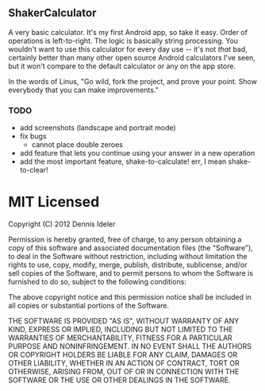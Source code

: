 ShakerCalculator
----------------
A very basic calculator. It's my first Android app, so take it easy. Order of operations is left-to-right. The logic is basically string processing. You wouldn't want to use this calculator for every day use  -- it's not *that* bad, certainly better than many other open source Android calculators I've seen, but it won't compare to the default calculator or any on the app store.

In the words of Linus, "Go wild, fork the project, and prove your point. Show everybody that you can make improvements."

### TODO
- add screenshots (landscape and portrait mode)
- fix bugs
  - cannot place double zeroes
- add feature that lets you continue using your answer in a new operation
- add the most important feature, shake-to-calculate! err, I mean shake-to-clear!

MIT Licensed
============
Copyright (C) 2012 Dennis Ideler

Permission is hereby granted, free of charge, to any person obtaining a copy of this software and associated documentation files (the "Software"), to deal in the Software without restriction, including without limitation the rights to use, copy, modify, merge, publish, distribute, sublicense, and/or sell copies of the Software, and to permit persons to whom the Software is furnished to do so, subject to the following conditions:

The above copyright notice and this permission notice shall be included in all copies or substantial portions of the Software.

THE SOFTWARE IS PROVIDED "AS IS", WITHOUT WARRANTY OF ANY KIND, EXPRESS OR IMPLIED, INCLUDING BUT NOT LIMITED TO THE WARRANTIES OF MERCHANTABILITY, FITNESS FOR A PARTICULAR PURPOSE AND NONINFRINGEMENT. IN NO EVENT SHALL THE AUTHORS OR COPYRIGHT HOLDERS BE LIABLE FOR ANY CLAIM, DAMAGES OR OTHER LIABILITY, WHETHER IN AN ACTION OF CONTRACT, TORT OR OTHERWISE, ARISING FROM, OUT OF OR IN CONNECTION WITH THE SOFTWARE OR THE USE OR OTHER DEALINGS IN THE SOFTWARE.
